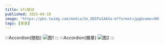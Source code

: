 ```yaml
---
title: kfc联动
published: 2025-04-18
image: "https://pbs.twimg.com/media/Gn_8DIPaIAAXa-m?format=jpg&name=900x900"
tags: [美食]
---
```


:::Accordion{随拍}
![图1](https://1drv.ms/i/c/2182f48b953d36f8/IQRrrIX-df5_T4_vU_LOrQCsAS2x9usqxE7a-Qm7cp7WSdk?width=4080&height=1836)
:::
:::Accordion{徽章}
![图2](https://1drv.ms/i/c/2182f48b953d36f8/IQTFYzjhbGgJRovAU0ggs4DdAbc25-2fandj32DNN4BgfPo?width=4080&height=1836)
:::